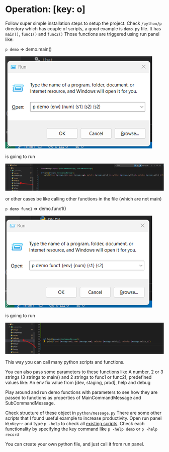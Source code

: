 # Operation: [key: o]

Follow super simple installation steps to setup the project.
Check `/python/p` directory which has couple of scripts, a good example is `demo.py` file.
It has `main()`, `func1()` and `func2()`
Those functions are triggered using run panel like:

`p demo` => demo.main()

![Alt text](../images/demo_main.png)

is going to run

![Alt text](../images/demo_main_code.png)


or other cases be like calling other functions in the file (which are not main)

`p demo func1` => demo.func1()

![Alt text](../images/demo_func1.png)

is going to run

![Alt text](../images/demo_func1_code.png)


This way you can call many python scripts and functions.

You can also pass some parameters to these functions like 
A number, 2 or 3 strings (3 strings to main() and 2 strings to func1 or func2), predefined values like:
An env fix value from [dev, staging, prod], help and debug

Play around and run demo functions with parameters to see how they are passed to functions as properties of MainCommandMessage and SubCommandMessage.

Check structure of these object in `python/message.py`
There are some other scripts that I found useful example to increase productivity.
Open run panel `WinKey+r` and type `p -help` to check all [existing scripts](EXISTING_SCRIPTS.md).
Check each functionality by specifying the key command like `p -help demo` or `p -help record`

You can create your own python file, and just call it from run panel.